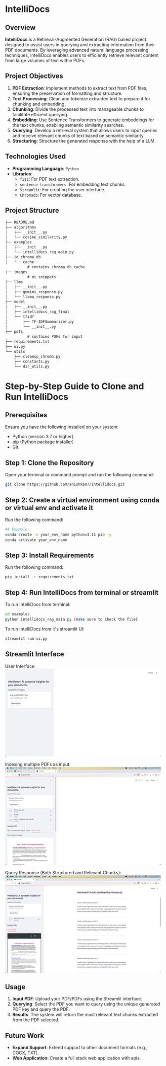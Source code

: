 # IntelliDocs

## Overview

**IntelliDocs** is a Retrieval-Augmented Generation (RAG) based project designed to assist users in querying and extracting information from their PDF documents. By leveraging advanced natural language processing techniques, IntelliDocs enables users to efficiently retrieve relevant content from large volumes of text within PDFs.

## Project Objectives

1. **PDF Extraction**: Implement methods to extract text from PDF files, ensuring the preservation of formatting and structure.
2. **Text Processing**: Clean and tokenize extracted text to prepare it for chunking and embedding.
3. **Chunking**: Divide the processed text into manageable chunks to facilitate efficient querying.
4. **Embedding**: Use Sentence Transformers to generate embeddings for the text chunks, enabling semantic similarity searches.
5. **Querying**: Develop a retrieval system that allows users to input queries and receive relevant chunks of text based on semantic similarity.
6. **Structuring**: Structure the generated response with the help of a LLM.

## Technologies Used

- **Programming Language**: `Python`
- **Libraries**:
  - `fitz`: For PDF text extraction.
  - `sentence-transformers`: For embedding text chunks.
  - `Streamlit`: For creating the user interface.
  - `Chromadb`: For vector database.

## Project Structure

```plaintext
├── README.md
├── algorithms
│   ├── __init__.py
│   └── cosine_similarity.py
├── examples
│   ├── __init__.py
│   └── intellidocs_rag_main.py
├── id_chroma_db
│   └── cache
          # contains chroma db cache
├── images
          # ui snippets
├── llms
│   ├── __init__.py
│   ├── gemini_response.py
│   └── llama_response.py
├── model
│   ├── __init__.py
│   ├── intellidocs_rag_final
│   └── tfidf
│       ├── TF-IDFSummarizer.py
│       └── __init__.py
├── pdfs
          # contains PDFs for input
├── requirements.txt
├── ui.py
└── utils
    ├── cleanup_chroma.py
    ├── constants.py
    └── dir_utils.py
```

# Step-by-Step Guide to Clone and Run IntelliDocs

## Prerequisites

Ensure you have the following installed on your system:
- Python (version 3.7 or higher)
- pip (Python package installer)
- Git

## Step 1: Clone the Repository

Open your terminal or command prompt and run the following command:

```bash
git clone https://github.com/anishka07/intellidocs.git
```

## Step 2: Create a virtual environment using conda or virtual env and activate it

Run the following command:

```bash
## Example:
conda create -n your_env_name python=3.11 pip -y
conda activate your_env_name 
```

## Step 3: Install Requirements

Run the following command:

```bash
pip install -r requirements.txt
```

## Step 4: Run IntelliDocs from terminal or streamlit

To run IntelliDocs from terminal:

```bash
cd examples
python intellidocs_rag_main.py (make sure to check the file)
```

To run IntelliDocs from it's streamlit UI:

```bash
streamlit run ui.py
```

## Streamlit Interface
User Interface:
![User Interface](images/abc.png)

Indexing multiple PDFs as input:
![](images/def.png)

Query Response (Both Structured and Relevant Chunks):
![](images/ghi.png)
## Usage

1. **Input PDF**: Upload your PDF/PDFs using the Streamlit interface.
2. **Querying**: Select the PDF you want to query using the unique generated PDF key and query the PDF.
3. **Results**: The system will return the most relevant text chunks extracted from the PDF selected.

## Future Work

- **Expand Support**: Extend support to other document formats (e.g., DOCX, TXT).
- **Web Application**: Create a full stack web application with apis.


